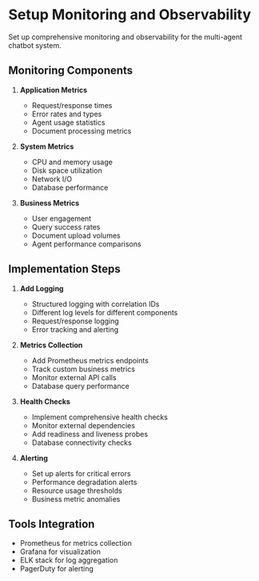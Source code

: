 # Setup Monitoring and Observability

Set up comprehensive monitoring and observability for the multi-agent chatbot system.

## Monitoring Components
1. **Application Metrics**
   - Request/response times
   - Error rates and types
   - Agent usage statistics
   - Document processing metrics

2. **System Metrics**
   - CPU and memory usage
   - Disk space utilization
   - Network I/O
   - Database performance

3. **Business Metrics**
   - User engagement
   - Query success rates
   - Document upload volumes
   - Agent performance comparisons

## Implementation Steps
1. **Add Logging**
   - Structured logging with correlation IDs
   - Different log levels for different components
   - Request/response logging
   - Error tracking and alerting

2. **Metrics Collection**
   - Add Prometheus metrics endpoints
   - Track custom business metrics
   - Monitor external API calls
   - Database query performance

3. **Health Checks**
   - Implement comprehensive health checks
   - Monitor external dependencies
   - Add readiness and liveness probes
   - Database connectivity checks

4. **Alerting**
   - Set up alerts for critical errors
   - Performance degradation alerts
   - Resource usage thresholds
   - Business metric anomalies

## Tools Integration
- Prometheus for metrics collection
- Grafana for visualization
- ELK stack for log aggregation
- PagerDuty for alerting
